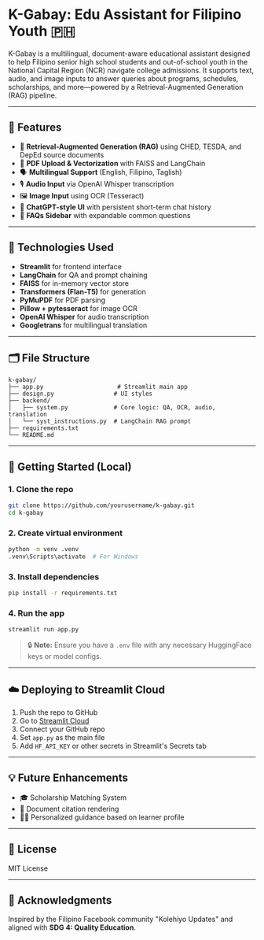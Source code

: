 # K-Gabay: Edu Assistant for Filipino Youth 🇵🇭

K-Gabay is a multilingual, document-aware educational assistant designed to help Filipino senior high school students and out-of-school youth in the National Capital Region (NCR) navigate college admissions. It supports text, audio, and image inputs to answer queries about programs, schedules, scholarships, and more—powered by a Retrieval-Augmented Generation (RAG) pipeline.

---

## 🎯 Features

* 🧠 **Retrieval-Augmented Generation (RAG)** using CHED, TESDA, and DepEd source documents
* 📄 **PDF Upload & Vectorization** with FAISS and LangChain
* 🗣️ **Multilingual Support** (English, Filipino, Taglish)
* 🎙️ **Audio Input** via OpenAI Whisper transcription
* 🖼️ **Image Input** using OCR (Tesseract)
* 💬 **ChatGPT-style UI** with persistent short-term chat history
* 📌 **FAQs Sidebar** with expandable common questions

---

## 🧰 Technologies Used

* **Streamlit** for frontend interface
* **LangChain** for QA and prompt chaining
* **FAISS** for in-memory vector store
* **Transformers (Flan-T5)** for generation
* **PyMuPDF** for PDF parsing
* **Pillow + pytesseract** for image OCR
* **OpenAI Whisper** for audio transcription
* **Googletrans** for multilingual translation

---

## 🗂️ File Structure

```
k-gabay/
├── app.py                     # Streamlit main app
├── design.py                 # UI styles
├── backend/
│   ├── system.py             # Core logic: QA, OCR, audio, translation
│   └── syst_instructions.py  # LangChain RAG prompt
├── requirements.txt
└── README.md
```

---

## 🚀 Getting Started (Local)

### 1. Clone the repo

```bash
git clone https://github.com/yourusername/k-gabay.git
cd k-gabay
```

### 2. Create virtual environment

```bash
python -m venv .venv
.venv\Scripts\activate  # For Windows
```

### 3. Install dependencies

```bash
pip install -r requirements.txt
```

### 4. Run the app

```bash
streamlit run app.py
```

> 🔒 **Note:** Ensure you have a `.env` file with any necessary HuggingFace keys or model configs.

---

## ☁️ Deploying to Streamlit Cloud

1. Push the repo to GitHub
2. Go to [Streamlit Cloud](https://streamlit.io/cloud)
3. Connect your GitHub repo
4. Set `app.py` as the main file
5. Add `HF_API_KEY` or other secrets in Streamlit's Secrets tab

---

## 💡 Future Enhancements

* 🎓 Scholarship Matching System
* 🧾 Document citation rendering
* 🧑‍🎓 Personalized guidance based on learner profile

---

## 📜 License

MIT License

---

## 🤝 Acknowledgments

Inspired by the Filipino Facebook community "Kolehiyo Updates" and aligned with **SDG 4: Quality Education**.
